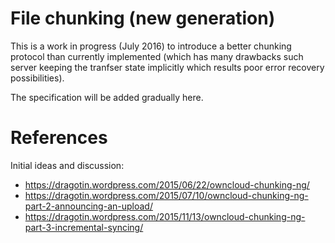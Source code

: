 File chunking (new generation)
====

This is a work in progress (July 2016) to introduce a better chunking protocol than currently implemented 
(which has many drawbacks such server keeping the tranfser state implicitly which results poor error recovery possibilities).

The specification will be added gradually here.


References
==========

Initial ideas and discussion:

 * https://dragotin.wordpress.com/2015/06/22/owncloud-chunking-ng/
 * https://dragotin.wordpress.com/2015/07/10/owncloud-chunking-ng-part-2-announcing-an-upload/
 * https://dragotin.wordpress.com/2015/11/13/owncloud-chunking-ng-part-3-incremental-syncing/
 
